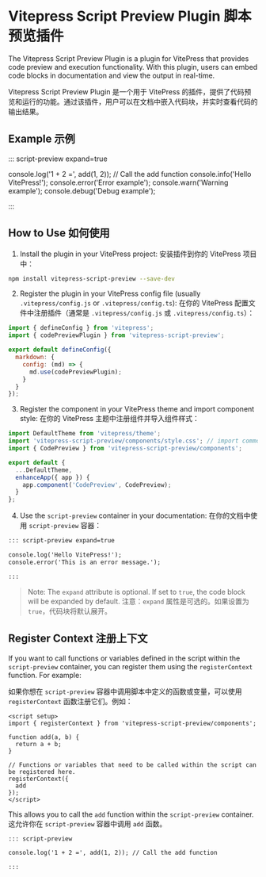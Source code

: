 # Vitepress Script Preview Plugin 脚本预览插件

The Vitepress Script Preview Plugin is a plugin for VitePress that provides code preview and execution functionality. With this plugin, users can embed code blocks in documentation and view the output in real-time.

Vitepress Script Preview Plugin 是一个用于 VitePress 的插件，提供了代码预览和运行的功能。通过该插件，用户可以在文档中嵌入代码块，并实时查看代码的输出结果。

<script setup>
import { registerContext } from '@/components';
function add(a, b) {
  return a + b;
}
// Functions or variables that need to be called within the script can be registered here.
registerContext({
  add
});
</script>

## Example 示例

::: script-preview expand=true

console.log('1 + 2 =', add(1, 2)); // Call the add function
console.info('Hello VitePress!');
console.error('Error example');
console.warn('Warning example');
console.debug('Debug example');

:::

## How to Use 如何使用

1. Install the plugin in your VitePress project:  安装插件到你的 VitePress 项目中：

```bash
npm install vitepress-script-preview --save-dev
```

2. Register the plugin in your VitePress config file (usually `.vitepress/config.js` or `.vitepress/config.ts`): 在你的 VitePress 配置文件中注册插件（通常是 `.vitepress/config.js` 或 `.vitepress/config.ts`）：

```javascript
import { defineConfig } from 'vitepress';
import { codePreviewPlugin } from 'vitepress-script-preview';

export default defineConfig({
  markdown: {
    config: (md) => {
      md.use(codePreviewPlugin);
    }
  }
});
```

3. Register the component in your VitePress theme and import component style: 在你的 VitePress 主题中注册组件并导入组件样式：

```javascript
import DefaultTheme from 'vitepress/theme';
import 'vitepress-script-preview/components/style.css'; // import commonents styles
import { CodePreview } from 'vitepress-script-preview/components';

export default {
  ...DefaultTheme,
  enhanceApp({ app }) {
    app.component('CodePreview', CodePreview);
  }
};
```

4. Use the `script-preview` container in your documentation: 在你的文档中使用 `script-preview` 容器：

```markdown
::: script-preview expand=true

console.log('Hello VitePress!');
console.error('This is an error message.');

:::
```

> Note: The `expand` attribute is optional. If set to `true`, the code block will be expanded by default. 注意：`expand` 属性是可选的。如果设置为 `true`，代码块将默认展开。

## Register Context 注册上下文

If you want to call functions or variables defined in the script within the `script-preview` container, you can register them using the `registerContext` function. For example: 

如果你想在 `script-preview` 容器中调用脚本中定义的函数或变量，可以使用 `registerContext` 函数注册它们。例如：

```vue
<script setup>
import { registerContext } from 'vitepress-script-preview/components';

function add(a, b) {
  return a + b;
}

// Functions or variables that need to be called within the script can be registered here.
registerContext({
  add
});
</script>
```

This allows you to call the `add` function within the `script-preview` container. 这允许你在 `script-preview` 容器中调用 `add` 函数。

```markdown
::: script-preview

console.log('1 + 2 =', add(1, 2)); // Call the add function

:::
```